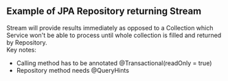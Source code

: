## Example of JPA Repository returning Stream 

Stream will provide results immediately as opposed to a Collection which Service won't be able to process until whole collection is filled 
and returned by Repository. \
Key notes:
* Calling method has to be annotated @Transactional(readOnly = true)
* Repository method needs @QueryHints 
